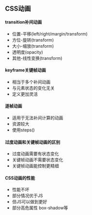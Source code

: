 ## CSS动画

#### transition补间动画

* 位置-平移(left/right/margin/transform)
* 方位-旋转(transform)
* 大小-缩放(transform)
* 透明度(opacity)
* 其他-线性变换(transform)

#### keyframe关键帧动画

* 相当于多个补间动画
* 与元素状态的变化无关
* 定义更加灵活

#### 逐帧动画

* 适用于无法补间计算的动画
* 资源较大
* 使用steps()

#### 过度动画和关键帧动画的区别

* 过度动画需要有状态变化
* 关键帧动画不需要状态变化
* 关键帧动画能控制更精细

#### CSS动画的性能

* 性能不坏
* 部分情况优于JS
* 但JS可以做到更好
* 部分高危属性 box-shadow等

